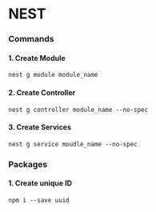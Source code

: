# NEST

### Commands
  #### 1. Create Module
    nest g module module_name
  #### 2. Create Controller
    nest g controller module_name --no-spec
  #### 3. Create Services
    nest g service moudle_name --no-spec

### Packages
  #### 1. Create unique ID
    npm i --save uuid
